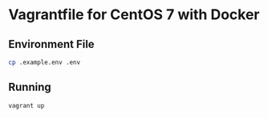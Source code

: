 # Vagrantfile for CentOS 7 with Docker

## Environment File

```sh
cp .example.env .env
```

## Running

```sh
vagrant up
```
